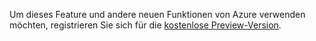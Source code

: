 Um dieses Feature und andere neuen Funktionen von Azure verwenden möchten, registrieren Sie sich für die [kostenlose Preview-Version](https://account.windowsazure.com/PreviewFeatures).

